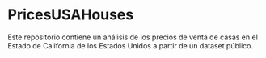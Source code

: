 # PricesUSAHouses
Este repositorio contiene un análisis de los precios de venta de casas en el Estado de California de los Estados Unidos a partir de un dataset público.
